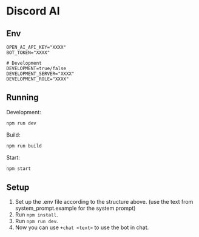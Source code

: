 # Discord AI

## Env

```env
OPEN_AI_API_KEY="XXXX"
BOT_TOKEN="XXXX"

# Development
DEVELOPMENT=true/false
DEVELOPMENT_SERVER="XXXX"
DEVELOPMENT_ROLE="XXXX"
```

## Running

Development:

```sh
npm run dev
```

Build:

```sh
npm run build
```

Start:

```sh
npm start
```

## Setup

1. Set up the .env file according to the structure above. (use the text from system_prompt.example for the system prompt)
2. Run `npm install`.
3. Run `npm run dev`.
4. Now you can use `+chat <text>` to use the bot in chat.
